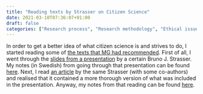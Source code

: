 ```yaml
---
title: "Reading texts by Strasser on Citizen Science"
date: 2021-03-10T07:36:07+01:00
draft: false
categories: ["Research process", "Research methodology", "Ethical issues", "Subject expertise"]
---
```


In order to get a better idea of what citizen science is and strives to do, I started reading some of [the texts that MG had recommended](https://portfolio.arki.vet/2021/02/16/essential-reading-for-writing-an-ethical-application-for-study-iii/). First of all, I went through the [slides from a presentation](https://www.cswinterschool.uzh.ch/dam/jcr:3ff9db6f-3857-4733-910f-a40868dcedca/Strasser_Winter_School_2020_s.pdf) by a certain Bruno J. Strasser. My notes (in Swedish) from going through that presentation can be found [here](/210310/notes-from-presentation-by-strasser-on-citizen-science.html). Next, I read [an article](https://portfolio.arki.vet/pdfs/strasser2019.pdf) by the same Strasser (with some co-authors) and realised that it contained a more thorough version of what was included in the presentation. Anyway, my notes from that reading can be found [here](https://github.com/jfrogren/bibnotes/blob/master/strasser2019.md).
